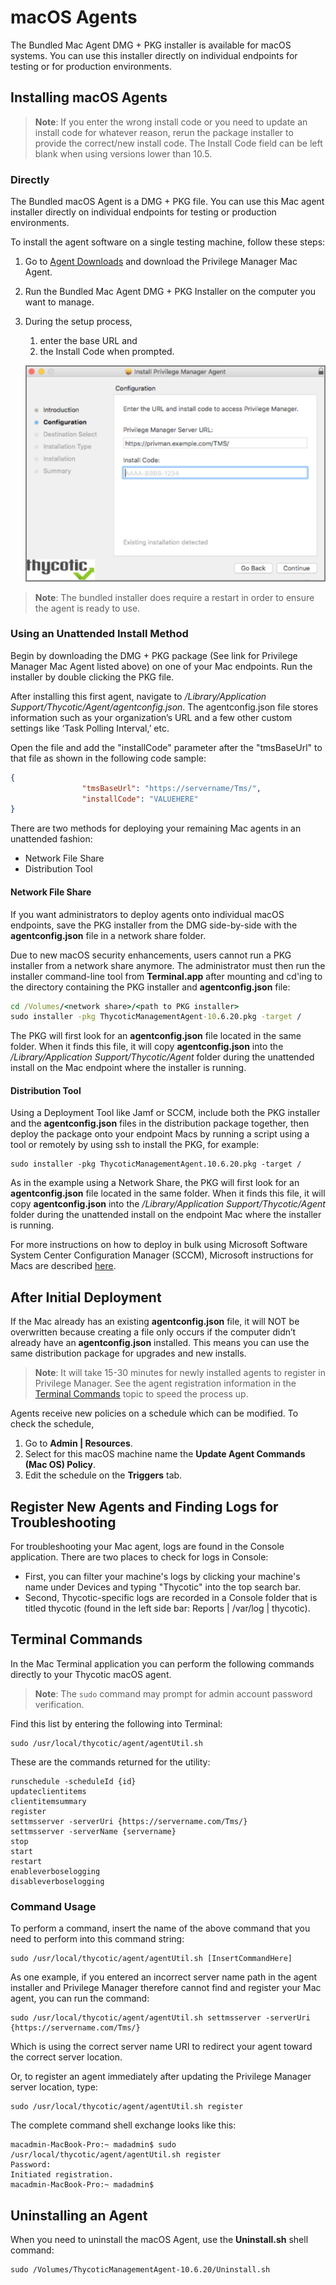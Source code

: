 [title]: # (macOS Agents)
[tags]: # (endpoint,installation,registration)
[priority]: # (1604)
# macOS Agents

The Bundled Mac Agent DMG + PKG installer is available for macOS systems. You can use this installer directly on individual endpoints for testing or for production environments.

## Installing macOS Agents

>**Note**:
>If you enter the wrong install code or you need to update an install code for whatever reason, rerun the package installer to provide the correct/new install code.
>The Install Code field can be left blank when using versions lower than 10.5.

### Directly

The Bundled macOS Agent is a DMG + PKG file. You can use this Mac agent installer directly on individual endpoints for testing or production environments.

To install the agent software on a single testing machine, follow these steps:

1. Go to [Agent Downloads](https://tmsnuget.thycotic.com/software/Agents/ThycoticManagementAgent-10.7.11.dmg) and download the Privilege Manager Mac Agent.
1. Run the Bundled Mac Agent DMG + PKG Installer on the computer you want to manage.
1. During the setup process,
   1. enter the base URL and
   1. the Install Code when prompted.​

   ![Mac Agent Install Code field](images/mac/install_code.png)

>**Note**: The bundled installer does require a restart in order to ensure the agent is ready to use.

### Using an Unattended Install Method

Begin by downloading the DMG + PKG package (See link for Privilege Manager Mac Agent listed above) on one of your Mac endpoints. Run the installer by double clicking the PKG file.  

After installing this first agent, navigate to _/Library/Application Support/Thycotic/Agent/agentconfig.json_. The agentconfig.json file stores information such as your organization’s URL and a few other custom settings like ‘Task Polling Interval,’ etc.

Open the file and add the "installCode" parameter after the "tmsBaseUrl" to that file as shown in the following code sample:

```json
{
                "tmsBaseUrl": "https://servername/Tms/",
                "installCode": "VALUEHERE"
}
```

There are two methods for deploying your remaining Mac agents in an unattended fashion:

* Network File Share
* Distribution Tool  

#### Network File Share

If you want administrators to deploy agents onto individual macOS endpoints, save the PKG installer from the DMG side-by-side with the __agentconfig.json__ file in a network share folder.

Due to new macOS security enhancements, users cannot run a PKG installer from a network share anymore. The administrator must then run the installer command-line tool from __Terminal.app__ after mounting and cd'ing to the directory containing the PKG installer and __agentconfig.json__ file:

```cmd
cd /Volumes/<network share>/<path to PKG installer>
sudo installer -pkg ThycoticManagementAgent-10.6.20.pkg -target /
```

The PKG will first look for an __agentconfig.json__ file located in the same folder. When it finds this file, it will copy __agentconfig.json__ into the _/Library/Application Support/Thycotic/Agent_ folder during the unattended install on the Mac endpoint where the installer is running.

#### Distribution Tool

Using a Deployment Tool like Jamf or SCCM, include both the PKG installer and the __agentconfig.json__ files in the distribution package together, then deploy the package onto your endpoint Macs by running a script using a tool or remotely by using ssh to install the PKG, for example:

```shell
sudo installer -pkg ThycoticManagementAgent.10.6.20.pkg -target /
```  

As in the example using a Network Share, the PKG will first look for an __agentconfig.json__ file located in the same folder. When it finds this file, it will copy __agentconfig.json__ into the _/Library/Application Support/Thycotic/Agent_ folder during the unattended install on the endpoint Mac where the installer is running.

For more instructions on how to deploy in bulk using Microsoft Software System Center Configuration Manager (SCCM), Microsoft instructions for Macs are described [here](https://technet.microsoft.com/en-us/library/jj687950.aspx).

## After Initial Deployment

If the Mac already has an existing __agentconfig.json__ file, it will NOT be overwritten because creating a file only occurs if the computer didn’t already have an __agentconfig.json__ installed. This means you can use the same distribution package for upgrades and new installs.

>**Note**:
>It will take 15-30 minutes for newly installed agents to register in Privilege Manager. See the agent registration information in the [Terminal Commands](agent-inst-mac.md#terminal_commands) topic to speed the process up.

Agents receive new policies on a schedule which can be modified. To check the schedule, 

1. Go to __Admin | Resources__.
1. Select for this macOS machine name the __Update Agent Commands (Mac OS) Policy__.
1. Edit the schedule on the __Triggers__ tab.

## Register New Agents and Finding Logs for Troubleshooting

For troubleshooting your Mac agent, logs are found in the Console application. There are two places to check for logs in Console:

* First, you can filter your machine's logs by clicking your machine's name under Devices and typing "Thycotic" into the top search bar.
* Second, Thycotic-specific logs are recorded in a Console folder that is titled thycotic (found in the left side bar: Reports | /var/log | thycotic).

## Terminal Commands

In the Mac Terminal application you can perform the following commands directly to your Thycotic macOS agent.

>**Note**: The `sudo` command may prompt for admin account password verification.

Find this list by entering the following into Terminal:

```shell
sudo /usr/local/thycotic/agent/agentUtil.sh
```

These are the commands returned for the utility:

```shell
runschedule -scheduleId {id}
updateclientitems
clientitemsummary
register
settmsserver -serverUri {https://servername.com/Tms/}
settmsserver -serverName {servername}
stop
start
restart
enableverboselogging
disableverboselogging
```

### Command Usage

To perform a command, insert the name of the above command that you need to perform into this command string:  

```shell
sudo /usr/local/thycotic/agent/agentUtil.sh [InsertCommandHere]
```

As one example, if you entered an incorrect server name path in the agent installer and Privilege Manager therefore cannot find and register your Mac agent, you can run the command:
  
```shell
sudo /usr/local/thycotic/agent/agentUtil.sh settmsserver -serverUri {https://servername.com/Tms/}
```

Which is using the correct server name URI to redirect your agent toward the correct server location.

Or, to register an agent immediately after updating the Privilege Manager server location, type:

```shell
sudo /usr/local/thycotic/agent/agentUtil.sh register
```

The complete command shell exchange looks like this:

```shell
macadmin-MacBook-Pro:~ madadmin$ sudo /usr/local/thycotic/agent/agentUtil.sh register
Password:
Initiated registration.
macadmin-MacBook-Pro:~ madadmin$
```

## Uninstalling an Agent

When you need to uninstall the macOS Agent, use the __Uninstall.sh__ shell command:

```shell
sudo /Volumes/ThycoticManagementAgent-10.6.20/Uninstall.sh
```
